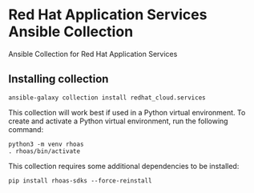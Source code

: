 # Red Hat Application Services Ansible Collection

Ansible Collection for Red Hat Application Services

## Installing collection

```shell
ansible-galaxy collection install redhat_cloud.services
```

This collection will work best if used in a Python virtual environment. To create and activate a Python virtual environment, run the following command:

```shell
python3 -m venv rhoas
. rhoas/bin/activate
```

This collection requires some additional dependencies to be installed:

```shell
pip install rhoas-sdks --force-reinstall
```

